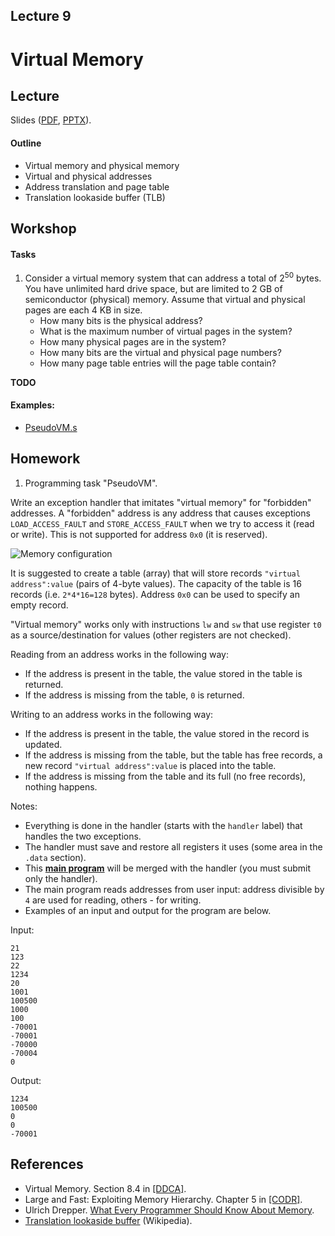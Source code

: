 Lecture 9
---

# Virtual Memory

## Lecture

Slides ([PDF](CA_Lecture_09.pdf), [PPTX](CA_Lecture_09.pptx)).

#### Outline

* Virtual memory and physical memory
* Virtual and physical addresses
* Address translation and page table
* Translation lookaside buffer (TLB)

## Workshop


#### Tasks

1. Consider a virtual memory system that can address a total of 2<sup>50</sup> bytes.
   You have unlimited hard drive space, but are limited to 2 GB of semiconductor (physical) memory.
   Assume that virtual and physical pages are each 4 KB in size.
   * How many bits is the physical address?
   * What is the maximum number of virtual pages in the system?
   * How many physical pages are in the system?
   * How many bits are the virtual and physical page numbers?
   * How many page table entries will the page table contain?

__TODO__

#### Examples:

* [PseudoVM.s](https://github.com/andrewt0301/hse-acos-course/blob/master/docs/part1ca/09_VM/PseudoVM.s)

## Homework

1. Programming task "PseudoVM".

Write an exception handler that imitates "virtual memory" for "forbidden" addresses.
A "forbidden" address is any address that causes exceptions
`LOAD_ACCESS_FAULT` and `STORE_ACCESS_FAULT` when we try to access it (read or write).
This is not supported for address `0x0` (it is reserved).

![Memory configuration](
https://github.com/andrewt0301/hse-acos-course/blob/master/docs/part1ca/09_VM/MemConfig.png)

It is suggested to create a table (array) that will store records
`"virtual address":value` (pairs of 4-byte values).
The capacity of the table is 16 records (i.e. `2*4*16=128` bytes).
Address `0x0` can be used to specify an empty record.

"Virtual memory" works only with instructions `lw` and `sw`
that use register `t0` as a source/destination for values
(other registers are not checked).

Reading from an address works in the following way:
* If the address is present in the table, the value stored in the table is returned.
* If the address is missing from the table, `0` is returned.

Writing to an address works in the following way:
* If the address is present in the table, the value stored in the record is updated.
* If the address is missing from the table, but the table has free records,
  a new record `"virtual address":value` is placed into the table.
* If the address is missing from the table and its full (no free records), nothing happens.

Notes:
* Everything is done in the handler (starts with the `handler` label)
  that handles the two exceptions.
* The handler must save and restore all registers it uses (some area in the `.data` section).
* This __[main program](
  https://github.com/andrewt0301/hse-acos-course/blob/master/docs/part1ca/09_VM/PseudoVM.s)__
  will be merged with the handler (you must submit only the handler).
* The main program reads addresses from user input:
  address divisible by `4` are used for reading, others - for writing.  
* Examples of an input and output for the program are below.

Input:
```
21
123
22
1234
20
1001
100500
1000
100
-70001
-70001
-70000
-70004
0
```

Output:
```
1234
100500
0
0
-70001
```

## References

* Virtual Memory. Section 8.4 in [[DDCA]](../../books.md).
* Large and Fast: Exploiting Memory Hierarchy. Chapter 5 in [[CODR]](../../books.md). 
* Ulrich Drepper. [What Every Programmer Should Know About Memory](
  https://github.com/andrewt0301/hse-acos-course/blob/master/related/cpumemory.pdf).
* [Translation lookaside buffer](https://en.wikipedia.org/wiki/Translation_lookaside_buffer) (Wikipedia).
